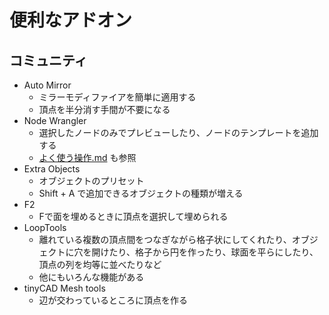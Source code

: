 # 便利なアドオン

## コミュニティ

- Auto Mirror
    - ミラーモディファイアを簡単に適用する
    - 頂点を半分消す手間が不要になる
- Node Wrangler
    - 選択したノードのみでプレビューしたり、ノードのテンプレートを追加する
    - [よく使う操作.md](./%E3%82%88%E3%81%8F%E4%BD%BF%E3%81%86%E6%93%8D%E4%BD%9C.md) も参照
- Extra Objects
    - オブジェクトのプリセット
    - Shift + A で追加できるオブジェクトの種類が増える
- F2
    - Fで面を埋めるときに頂点を選択して埋められる
- LoopTools
    - 離れている複数の頂点間をつなぎながら格子状にしてくれたり、オブジェクトに穴を開けたり、格子から円を作ったり、球面を平らにしたり、頂点の列を均等に並べたりなど
    - 他にもいろんな機能がある
- tinyCAD Mesh tools
    - 辺が交わっているところに頂点を作る
